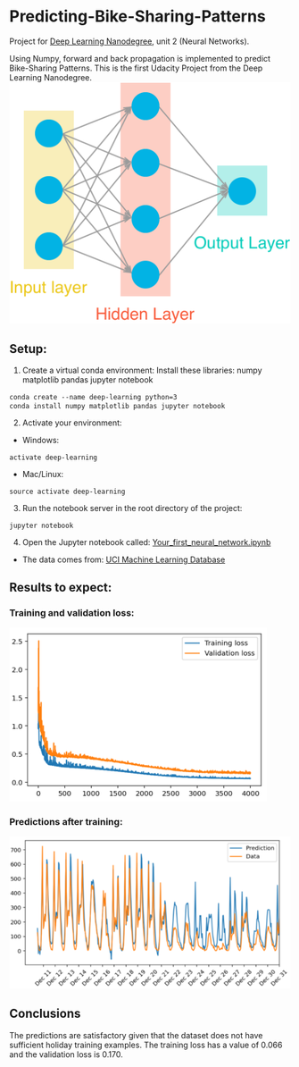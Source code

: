 # Predicting-Bike-Sharing-Patterns
Project for [Deep Learning Nanodegree](https://www.udacity.com/course/deep-learning-nanodegree--nd101), unit 2 (Neural Networks).

Using Numpy, forward and back propagation is implemented to predict Bike-Sharing Patterns. This is the first Udacity Project from the Deep Learning Nanodegree. 
![GitHub Logo](/assets/neural_network.png)
## Setup:
1. Create a virtual conda environment:
Install these libraries: numpy matplotlib pandas jupyter notebook 
```
conda create --name deep-learning python=3
conda install numpy matplotlib pandas jupyter notebook
```

2. Activate your environment:
* Windows:
```
activate deep-learning
```
* Mac/Linux:
```
source activate deep-learning
```

3. Run the notebook server in the root directory of the project:
```
jupyter notebook
```

4. Open the Jupyter notebook called: [Your_first_neural_network.ipynb](/Your_first_neural_network.ipynb)
* The data comes from: [UCI Machine Learning Database](https://archive.ics.uci.edu/ml/datasets/Bike+Sharing+Dataset)
## Results to expect:
### Training and validation loss:
![GitHub Logo](/assets/loss.PNG)
### Predictions after training:
![GitHub Logo](/assets/predictions.PNG)
## Conclusions
The predictions are satisfactory given that the dataset does not have sufficient holiday training examples. 
The training loss has a value of 0.066 and the validation loss is 0.170. 
